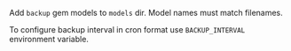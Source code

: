 Add `backup` gem models to `models` dir. Model names must match filenames.

To configure backup interval in cron format use `BACKUP_INTERVAL` environment variable.
